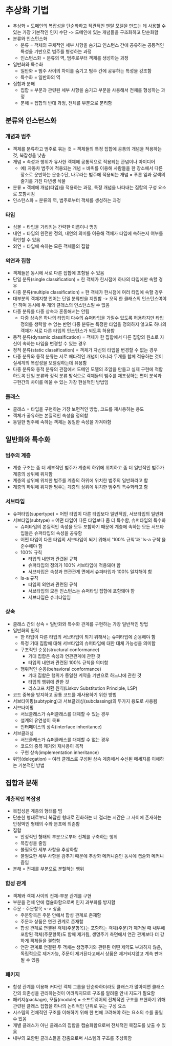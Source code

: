 # 추상화 기법
- 추상화 = 도메인의 복잡성을 단순화하고 직관적인 멘탈 모델을 만드는 데 사용할 수 있는 가장 기본적인 인지 수단 -> 도메인에 있는 개념들을 구조화하고 단순화함
- 분류와 인스턴스화
    - 분류 = 객체의 구체적인 세부 사항을 숨기고 인스턴스 간에 공유하는 공통적인 특성을 기반으로 범주를 형성하는 과정
    - 인스턴스화 = 분류의 역, 범주로부터 객체를 생성하는 과정
- 일반화와 특수화
    - 일반화 = 범주 사이의 차이를 숨기고 범주 간에 공유하는 특성을 강조함
    - 특수화 = 일반화의 역
- 집합과 분해
    - 집합 = 부분과 관련된 세부 사항을 숨기고 부분을 사용해서 전체를 형성하는 과정
    - 분해 = 집합의 반대 과정, 전체를 부분으로 분리함

## 분류와 인스턴스화
### 개념과 범주
- 객체를 분류하고 범주로 묶는 것 = 객체들의 특정 집합에 공통의 개념을 적용하는 것, 복잡성을 낮춤
- 개념 = 속성과 행위가 유사한 객체에 공통적으로 적용되는 관념이나 아이디어
    - 예) 자동차 범주에 적용되는 개념 = 바퀴를 이용해 사람들을 한 장소에서 다른 장소로 운반하는 운송수단, 나무라는 범주에 적용되는 개념 = 푸른 잎과 갈색의 줄기를 가진 다년생 식물
- 분류 = 객체에 개념(타입)을 적용하는 과정, 특정 개념을 나타내는 집합의 구성 요소로 포함시킴
- 인스턴스화 = 분류의 역, 범주로부터 객체를 생성하는 과정

### 타입
- 심볼 = 타입을 가리키는 간략한 이름이나 명칭
- 내연 = 타입의 완전한 정의, 내연의 의미를 이용해 객체가 타입에 속하는지 여부를 확인할 수 있음
- 외연 = 타입에 속하는 모든 객체들의 집합

### 외연과 집합
- 객체들은 동시에 서로 다른 집합에 포함될 수 있음
- 단일 분류(single classification) = 한 객체가 한시점에 하나의 타입에만 속할 경우
- 다중 분류(multiple classification) = 한 객체가 한시점에 여러 타입에 속할 경우
- 대부분의 객체지향 언어는 단일 분류만을 지원함 -> 오직 한 클래스의 인스턴스여야만 하며 동시에 두 개의 클래스의 인스턴스일 수 없음
- 다중 분류를 다중 상속과 혼동해서는 안됨
    - 다중 상속은 하나의 타입이 다수의 슈퍼타입을 가질수 있도록 허용하지만 타입 정의를 생략할 수 없는 반면 다중 분류는 특정한 타입을 정의하지 않고도 하나의 객체가 서로 다른 타입의 인스턴스가 되도록 허용함
- 동적 분류(dynamic classification) = 객체가 한 집합에서 다른 집합의 원소로 자신이 속하는 타입을 변경할 수 있는 경우
- 정적 분류(static classification) = 객체가 자신의 타입을 변경할 수 없는 경우
- 다중 분류와 동적 분류는 서로 배타적인 개념이 아니라 두개를 함께 적용하는 것이 실세계의 복잡성을 모델링하는데 유용함
- 다중 분류와 동적 분류의 관점에서 도메인 모델의 초암을 만들고 실제 구현에 적합하도록 단일 분류와 정적 분류 방식으로 객체들의 범주를 재조정하는 편이 분석과 구현간의 차이를 메울 수 있는 가장 현실적인 방법임

### 클래스
- 클래스 = 타입을 구현하는 가장 보편적인 방법, 코드를 재사용하는 용도
- 객체가 공유하는 본질적인 속성을 정의함
- 동일한 범주에 속하는 객체는 동일한 속성을 가져야함

## 일반화와 특수화
### 범주의 계층
- 계층 구조는 좀 더 세부적인 범주가 계층의 하위에 위치하고 좀 더 일반적인 범주가 계층의 상위에 위치함
- 계층의 상위에 위치한 범주를 계층의 하위에 위치한 범주의 일반화라고 함
- 계층의 하위에 위치한 범주는 계층의 상위에 위치한 범주의 특수화라고 함

### 서브타입
- 슈퍼타입(supertype) = 어떤 타입이 다른 타입보다 일반적임, 서브타입의 일반화
- 서브타입(subtype) = 어떤 타입이 다른 타입보다 좀 더 특수함, 슈퍼타입의 특수화
    - 슈퍼타입의 본질적인 속성을 모두 포함하기 때문에 계층에 속하는 모든 서브타입들은 슈퍼타입의 속성을 공유함
    - 어떤 타입이 다른 타입의 서브타입이 되기 위해서 '100% 규칙'과 'Is-a 규칙'을 준수해야 함
    - 100% 규칙
        - 타입의 내연과 관련된 규칙
        - 슈퍼타입의 정의가 100% 서브타입에 적용돼야 함
        - 서브타입은 속성과 연관관계 면에서 슈퍼타입과 100% 일치해야 함
    - Is-a 규칙
        - 타입의 외연과 관련된 규칙
        - 서브타입의 모든 인스턴스는 슈퍼타입 집합에 포함돼야 함
        - 서브타입은 슈퍼타입임

### 상속
- 클래스 간의 상속 = 일반화와 특수화 관계를 구현하는 가장 일반적인 방법
- 일반화의 원칙
    - 한 타입이 다른 타입의 서브타입이 되기 위해서는 슈퍼타입에 순응해야 함
    - 특정 기대 집합에 대해 서브타입의 슈퍼타입에 대한 대체 가능성을 의미함
    - 구조적인 순응(structural conformance)
        - 기대 집합은 속성과 연관관계에 관한 것
        - 타입의 내연과 관련된 100% 규칙을 의미함
    - 행위적인 순응(behavioral conformance)
        - 기대 집합은 행위가 동일한 계약을 기반으로 하느냐에 관한 것
        - 타입의 행위에 관한 것
        - 리스코프 치환 원칙(Liskov Substitution Principle, LSP)
- 코드 중복을 방지하고 공통 코드를 재사용하기 위한 방법
- 서브타이핑(subtyping)과 서브클래싱(subclassing)의 두가지 용도로 사용됨
- 서브타이핑
    - 서브클래스가 슈퍼클래스를 대체할 수 있는 경우
    - 설계의 유연성이 목표
    - 인터페이스의 상속(interface inheritance)
- 서브클래싱
    - 서브클래스가 슈퍼클래스를 대체할 수 없는 경우
    - 코드의 중복 제거와 재사용이 목적
    - 구현 상속(implementation inheritance)
- 위임(delegation) = 여러 클래스로 구성된 상속 계층에서 수신된 메세지를 이해하는 기본적인 방법


## 집합과 분해
### 계층적인 복잡성
- 복잡성은 계층의 형태를 띰
- 단순한 형태로부터 복잡한 형태로 진화하는 데 걸리는 시간은 그 사이에 존재하는 안정벅인 형태의 수와 분포에 의존함
- 집합
    - 안정적인 형태의 부분으로부터 전체를 구축하는 행위
    - 복잡성을 줄임
    - 불필요한 세부 사항을 추상화함
    - 불필요한 세부 사항을 감추기 때문에 추상화 메커니즘인 동시에 캡슐화 메커니즘임
- 분해 = 전체를 부분으로 분할하는 행위

### 합성 관계
- 객체와 객체 사이의 전체-부분 관계를 구현
- 부분을 전체 안에 캡슐화함으로써 인지 과부화를 방지함
- 주문 - 주문항목 <-> 상품
    - 주문항목은 주문 안에서 합성 관계로 존재함
    - 주문과 상품은 연관 관계로 존재함
    - 합성 관계로 연결된 객체(주문항목)는 포함하는 객체(주문)가 제거될 때 내부에 포함된 객체(주문항목)도 함께 제거됨, 생명주기 측면에서 연관 관계보다 더 강하게 객체들을 결합함
    - 연관 관계로 연결된 두 객체는 생명주기와 관련된 어떤 제약도 부과하지 않음, 독립적으로 제거가능, 주문이 제거된다고해서 상품은 제거되지않고 계속 판매될 수 있음

### 패키지
- 합성 관계를 이용해 커다란 객체 그룹을 단순화하더라도 클래스가 많아지면 클래스 간의 의존성을 관리하는것이 어려워지므로 구조를 알려줄 안내 지도가 필요함
- 패키지(package), 모듈(module) = 소프트웨어의 전체적인 구조를 표현하기 위해 관련된 클래스 집합을 하나의 논리적인 단위로 묶는 구성 요소
- 시스템의 전체적인 구조를 이해하기 위해 한 번에 고려해야 하는 요소의 수를 줄일 수 있음
- 개별 클래스가 아닌 클래스의 집합을 캡슐화함으로써 전체적인 복잡도를 낮출 수 있음
- 내부의 포함된 클래스들을 감춤으로써 시스템의 구조를 추상화함
